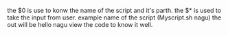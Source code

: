 the $0 is use to konw the name of the script and it's parth.
the $* is used to take the input from user.
example name of the script (Myscript.sh nagu) the out will be hello nagu 
 view the code to know it well.
 